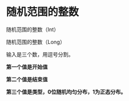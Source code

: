# 随机范围的整数

随机范围的整数（Int）

随机范围的整数（Long）



输入是三个数，用逗号分割。

**第一个值是开始值**

**第二个值是结束值**

**第三个值是类型，0位随机均匀分布，1为正态分布。**

